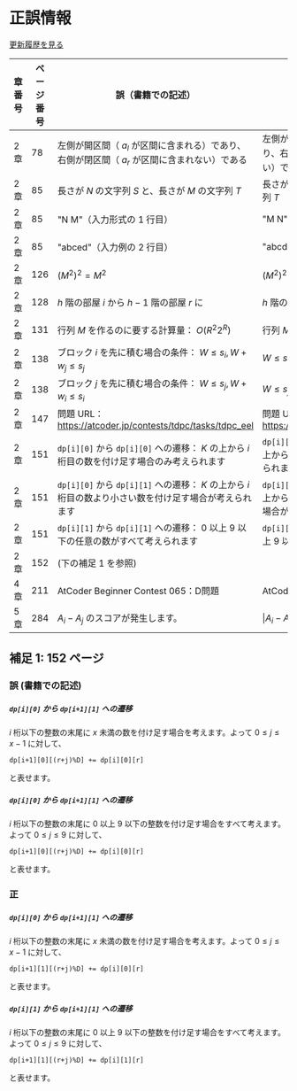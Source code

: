 # 正誤情報

[更新履歴を見る](https://github.com/tsutaj/pastbook-2-source-code/commits/main/errata.md)

| 章番号 | ページ番号 | 誤（書籍での記述）                                                 | 正                                                  |
| ------ | ---------- | ------------------------------------------------------------------ | --------------------------------------------------- |
| 2 章 | 78 | 左側が開区間（ $a_l$ が区間に含まれる）であり、右側が閉区間（ $a_r$ が区間に含まれない）である | 左側が閉区間（ $a_l$ が区間に含まれる）であり、右側が開区間（ $a_r$ が区間に含まれない）である | 
| 2 章   | 85         | 長さが $N$ の文字列 $S$ と、長さが $M$ の文字列 $T$                | 長さが $M$ の文字列 $S$ と、長さが $N$ の文字列 $T$ |
| 2 章   | 85         | "N M"（入力形式の 1 行目）                                         | "M N"                                               |
| 2 章   | 85         | "abced"（入力例の 2 行目）                                         | "abcde"                                             |
| 2 章   | 126        | $\left( M^2 \right)^2 = M^2$                                       | $\left( M^2 \right)^2 = M^4$ |
| 2 章   | 128        | $h$ 階の部屋 $i$ から $h-1$ 階の部屋 $r$ に                        | $h$ 階の部屋 $r$ から $h-1$ 階の部屋 $r$ に         |
| 2 章   | 131        | 行列 $M$ を作るのに要する計算量： $O(R^2 2^R)$                     | 行列 $M$ を作るのに要する計算量： $O(R^3 2^R)$ | 
| 2 章   | 138        | ブロック $i$ を先に積む場合の条件： $W \leq s_i, W + w_j \leq s_j$ | $W \leq s_i, W + w_i \leq s_j$                      |
| 2 章   | 138        | ブロック $j$ を先に積む場合の条件： $W \leq s_j, W + w_i \leq s_i$ | $W \leq s_j, W + w_j \leq s_i$                      |
| 2 章   | 147        | 問題 URL：https://atcoder.jp/contests/tdpc/tasks/tdpc_eel          | 問題 URL：https://atcoder.jp/contests/dp/tasks/dp_p |
| 2 章   | 151        | `dp[i][0]` から `dp[i][0]` への遷移： $K$ の上から $i$ 桁目の数を付け足す場合のみ考えられます           | `dp[i][0]` から `dp[i+1][0]` への遷移： $K$ の上から $i$ 桁目の数を付け足す場合のみ考えられます           |
| 2 章   | 151        | `dp[i][0]` から `dp[i][1]` への遷移： $K$ の上から $i$ 桁目の数より小さい数を付け足す場合が考えられます | `dp[i][0]` から `dp[i+1][1]` への遷移： $K$ の上から $i$ 桁目の数より小さい数を付け足す場合が考えられます |
| 2 章   | 151        | `dp[i][1]` から `dp[i][1]` への遷移： $0$ 以上 $9$ 以下の任意の数がすべて考えられます                   | `dp[i][1]` から `dp[i+1][1]` への遷移： $0$ 以上 $9$ 以下の任意の数がすべて考えられます                   |
| 2 章   | 152        | (下の補足 1 を参照)                                                                                     |                                                                                                           |
| 4 章   | 211        | AtCoder Beginner Contest 065：D問題 | AtCoder Regular Contest 065：D問題 |
| 5 章   | 284        | $A_i - A_j$ のスコアが発生します。 | $\left\| A_i - A_j \right\|$ のスコアが発生します。 |

## 補足 1: 152 ページ

### 誤 (書籍での記述)

##### `dp[i][0]` から `dp[i+1][1]` への遷移

$i$ 桁以下の整数の末尾に $x$ 未満の数を付け足す場合を考えます。よって $0 \le j \le x-1$ に対して、

```
dp[i+1][0][(r+j)%D] += dp[i][0][r]
```

と表せます。

##### `dp[i][0]` から `dp[i+1][1]` への遷移

$i$ 桁以下の整数の末尾に $0$ 以上 $9$ 以下の整数を付け足す場合をすべて考えます。よって $0 \le j \le 9$ に対して、

```
dp[i+1][0][(r+j)%D] += dp[i][0][r]
```

と表せます。

### 正

##### `dp[i][0]` から `dp[i+1][1]` への遷移

$i$ 桁以下の整数の末尾に $x$ 未満の数を付け足す場合を考えます。よって $0 \le j \le x-1$ に対して、

```
dp[i+1][1][(r+j)%D] += dp[i][0][r]
```

と表せます。

##### `dp[i][1]` から `dp[i+1][1]` への遷移

$i$ 桁以下の整数の末尾に $0$ 以上 $9$ 以下の整数を付け足す場合をすべて考えます。よって $0 \le j \le 9$ に対して、

```
dp[i+1][1][(r+j)%D] += dp[i][1][r]
```

と表せます。
